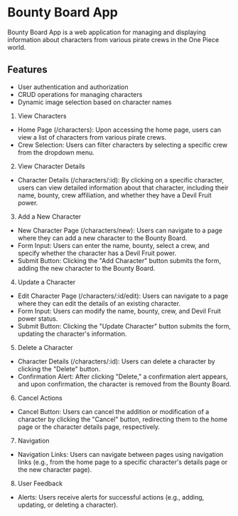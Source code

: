 # Bounty Board App

Bounty Board App is a web application for managing and displaying information about characters from various pirate crews in the One Piece world.

## Features

- User authentication and authorization
- CRUD operations for managing characters
- Dynamic image selection based on character names

1. View Characters
- Home Page (/characters): Upon accessing the home page, users can view a list of characters from various pirate crews.
- Crew Selection: Users can filter characters by selecting a specific crew from the dropdown menu.
2. View Character Details
- Character Details (/characters/:id): By clicking on a specific character, users can view detailed information about that character, including their name, bounty, crew affiliation, and whether they have a Devil Fruit power.
3. Add a New Character
- New Character Page (/characters/new): Users can navigate to a page where they can add a new character to the Bounty Board.
- Form Input: Users can enter the name, bounty, select a crew, and specify whether the character has a Devil Fruit power.
- Submit Button: Clicking the "Add Character" button submits the form, adding the new character to the Bounty Board.
4. Update a Character
- Edit Character Page (/characters/:id/edit): Users can navigate to a page where they can edit the details of an existing character.
- Form Input: Users can modify the name, bounty, crew, and Devil Fruit power status.
- Submit Button: Clicking the "Update Character" button submits the form, updating the character's information.
5. Delete a Character
- Character Details (/characters/:id): Users can delete a character by clicking the "Delete" button.
- Confirmation Alert: After clicking "Delete," a confirmation alert appears, and upon confirmation, the character is removed from the Bounty Board.
6. Cancel Actions
- Cancel Button: Users can cancel the addition or modification of a character by clicking the "Cancel" button, redirecting them to the home page or the character details page, respectively.
7. Navigation
- Navigation Links: Users can navigate between pages using navigation links (e.g., from the home page to a specific character's details page or the new character page).
8. User Feedback
- Alerts: Users receive alerts for successful actions (e.g., adding, updating, or deleting a character).